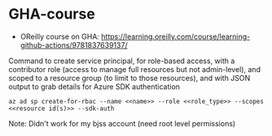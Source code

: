 # GHA-course

- OReilly course on GHA: https://learning.oreilly.com/course/learning-github-actions/9781837639137/


Command to create service principal, for role-based access, with a contributor role (access to manage full resources but not admin-level), and scoped to a resource group (to limit to those resources), and with JSON output to grab details for Azure SDK authentication

```
az ad sp create-for-rbac --name <<name>> --role <<role_type>> --scopes <<resource id(s)>> --sdk-auth
```

Note: Didn't work for my bjss account (need root level permissions)